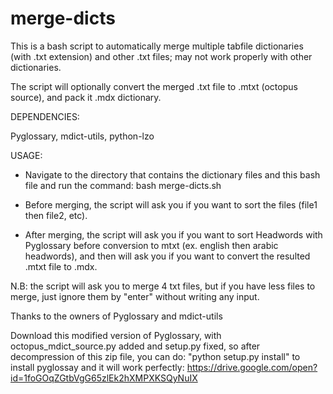 # merge-dicts

This is a bash script to automatically merge multiple tabfile dictionaries (with .txt extension) and other .txt files; may not work properly with other dictionaries.

The script will optionally convert the merged .txt file to .mtxt (octopus source), and pack it .mdx dictionary.

DEPENDENCIES:

Pyglossary, mdict-utils, python-lzo


USAGE:

- Navigate to the directory that contains the dictionary files and this bash file and run the command: bash merge-dicts.sh

- Before merging, the script will ask you if you want to sort the files (file1 then file2, etc).

- After merging, the script will ask you if you want to sort Headwords with Pyglossary before conversion to mtxt (ex. english then arabic headwords), and then will ask you if you want to convert the resulted .mtxt file to .mdx.

N.B: the script will ask you to merge 4 txt files, but if you have less files to merge, just ignore them by "enter" without writing any input.


Thanks to the owners of Pyglossary and mdict-utils

Download this modified version of Pyglossary, with octopus_mdict_source.py added and setup.py fixed, so after decompression of this zip file,  you can do: "python setup.py install" to install pyglossay and it will work perfectly:
https://drive.google.com/open?id=1foGOqZGtbVgG65zlEk2hXMPXKSQyNuIX
